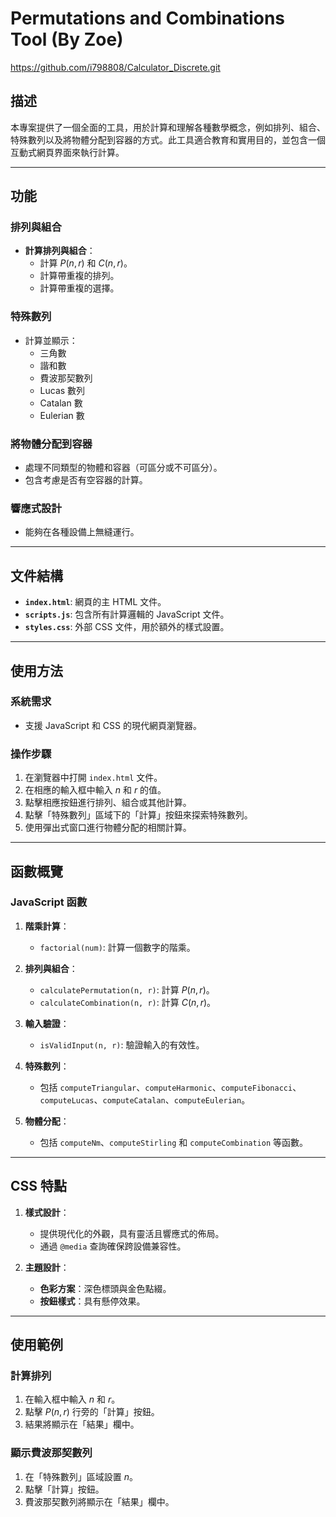 # Permutations and Combinations Tool (By Zoe)
https://github.com/i798808/Calculator_Discrete.git

## 描述
本專案提供了一個全面的工具，用於計算和理解各種數學概念，例如排列、組合、特殊數列以及將物體分配到容器的方式。此工具適合教育和實用目的，並包含一個互動式網頁界面來執行計算。

---

## 功能
### 排列與組合
- **計算排列與組合**：
  - 計算 $P(n, r)$ 和 $C(n, r)$。
  - 計算帶重複的排列。
  - 計算帶重複的選擇。

### 特殊數列
- 計算並顯示：
  - 三角數
  - 諧和數
  - 費波那契數列
  - Lucas 數列
  - Catalan 數
  - Eulerian 數

### 將物體分配到容器
- 處理不同類型的物體和容器（可區分或不可區分）。
- 包含考慮是否有空容器的計算。

### 響應式設計
- 能夠在各種設備上無縫運行。

---

## 文件結構
- **`index.html`**: 網頁的主 HTML 文件。
- **`scripts.js`**: 包含所有計算邏輯的 JavaScript 文件。
- **`styles.css`**: 外部 CSS 文件，用於額外的樣式設置。

---

## 使用方法
### 系統需求
- 支援 JavaScript 和 CSS 的現代網頁瀏覽器。

### 操作步驟
1. 在瀏覽器中打開 `index.html` 文件。
2. 在相應的輸入框中輸入 $n$ 和 $r$ 的值。
3. 點擊相應按鈕進行排列、組合或其他計算。
4. 點擊「特殊數列」區域下的「計算」按鈕來探索特殊數列。
5. 使用彈出式窗口進行物體分配的相關計算。

---

## 函數概覽
### JavaScript 函數
1. **階乘計算**：
   - `factorial(num)`: 計算一個數字的階乘。

2. **排列與組合**：
   - `calculatePermutation(n, r)`: 計算 $P(n, r)$。
   - `calculateCombination(n, r)`: 計算 $C(n, r)$。

3. **輸入驗證**：
   - `isValidInput(n, r)`: 驗證輸入的有效性。

4. **特殊數列**：
   - 包括 `computeTriangular`、`computeHarmonic`、`computeFibonacci`、`computeLucas`、`computeCatalan`、`computeEulerian`。

5. **物體分配**：
   - 包括 `computeNm`、`computeStirling` 和 `computeCombination` 等函數。

---

## CSS 特點
1. **樣式設計**：
   - 提供現代化的外觀，具有靈活且響應式的佈局。
   - 通過 `@media` 查詢確保跨設備兼容性。

2. **主題設計**：
   - **色彩方案**：深色標頭與金色點綴。
   - **按鈕樣式**：具有懸停效果。

---

## 使用範例
### 計算排列
1. 在輸入框中輸入 $n$ 和 $r$。
2. 點擊 $P(n, r)$ 行旁的「計算」按鈕。
3. 結果將顯示在「結果」欄中。

### 顯示費波那契數列
1. 在「特殊數列」區域設置 $n$。
2. 點擊「計算」按鈕。
3. 費波那契數列將顯示在「結果」欄中。
